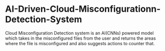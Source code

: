 # AI-Driven-Cloud-Misconfigurationn-Detection-System
Cloud Misconfiguration Detection system is an AI(CNNs) powered model which takes in the misconfigured files from the user and returns the areas where the file is misconfigured and also suggests actions to counter that.
